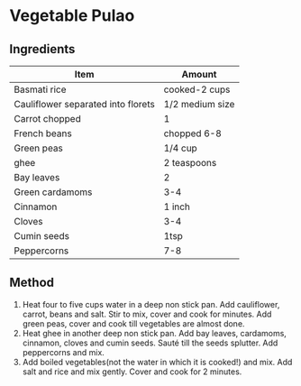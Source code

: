 # Vegetable Pulao

## Ingredients 


| Item | Amount |
| ---- | -----  |
| Basmati rice | cooked-2 cups  |
| Cauliflower separated into florets | 1/2 medium size |
| Carrot chopped | 1 |
| French beans | chopped 6-8 |
| Green peas | 1/4 cup |
| ghee | 2 teaspoons |
| Bay leaves | 2 |
| Green cardamoms | 3-4 |
| Cinnamon | 1 inch |
| Cloves | 3-4 |
| Cumin seeds | 1tsp | 
| Peppercorns | 7-8 |

## Method 

1. Heat four to five cups water in a deep non stick pan. Add cauliflower, carrot, beans and salt. Stir to mix, cover and cook for minutes. Add green peas, cover and cook till vegetables are almost done.
2. Heat ghee in another deep non stick pan. Add bay leaves, cardamoms, cinnamon, cloves and cumin seeds. Sauté till the seeds splutter. Add peppercorns and mix. 
3. Add boiled vegetables(not the water in which it is cooked!) and mix. Add salt and rice and mix gently. Cover and cook for 2 minutes.
